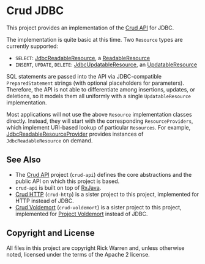 Crud JDBC
=========

This project provides an implementation of the [Crud API](https://github.com/rickbw/crud-api) for JDBC.

The implementation is quite basic at this time. Two `Resource` types are currently supported:
* `SELECT`: [JdbcReadableResource](https://github.com/rickbw/crud-jdbc/blob/master/src/main/java/rickbw/crud/jdbc/JdbcReadableResource.java), a [ReadableResource](https://github.com/rickbw/crud-api/blob/master/src/main/java/rickbw/crud/ReadableResource.java)
* `INSERT`, `UPDATE`, `DELETE`: [JdbcUpdatableResource](https://github.com/rickbw/crud-jdbc/blob/master/src/main/java/rickbw/crud/jdbc/JdbcUpdatableResource.java), an [UpdatableResource](https://github.com/rickbw/crud-api/blob/master/src/main/java/rickbw/crud/UpdatableResource.java)

SQL statements are passed into the API via JDBC-compatible `PreparedStatement` strings (with optional placeholders for parameters). Therefore, the API is not able to differentiate among insertions, updates, or deletions, so it models them all uniformly with a single `UpdatableResource` implementation.

Most applications will not use the above `Resource` implementation classes directly. Instead, they will start with the corresponding `ResourceProviders`, which implement URI-based lookup of particular `Resources`. For example, [JdbcReadableResourceProvider](https://github.com/rickbw/crud-jdbc/blob/master/src/main/java/rickbw/crud/jdbc/JdbcReadableResourceProvider.java) provides instances of `JdbcReadableResource` on demand.


See Also
--------
* The [Crud API](https://github.com/rickbw/crud-api) project (`crud-api`) defines the core abstractions and the public API on which this project is based.
* `crud-api` is built on top of [RxJava](https://github.com/Netflix/RxJava/).
* [Crud HTTP](https://github.com/rickbw/crud-http) (`crud-http`) is a sister project to this project, implemented for HTTP instead of JDBC.
* [Crud Voldemort](https://github.com/rickbw/crud-voldemort) (`crud-voldemort`) is a sister project to this project, implemented for [Project Voldemort](http://www.project-voldemort.com) instead of JDBC.


Copyright and License
---------------------
All files in this project are copyright Rick Warren and, unless otherwise noted, licensed under the terms of the Apache 2 license.
